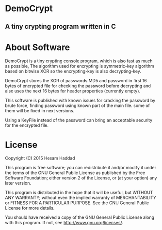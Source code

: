 DemoCrypt
=============================
A tiny crypting program written in C
------------------------------
About Software
==============================
DemoCrypt is a tiny crypting console program, which is also fast as much
as possible, The algorithm used for encrypting is symmetric-key algorithm
based on bitwise XOR so the encrypting-key is also decrypting-key.

DemoCrypt stores the XOR of passwords MD5 and password in first 16 bytes
of encrypted file for checking the password before decrypting and also uses
the next 16 bytes for header properties (currently empty).

This software is published with known issues for cracking the password by
brute force, finding password using known part of the main file. some of them
will be fixed in next versions.

Using a KeyFile instead of the password can bring an acceptable security for 
the encrypted file.

License
==============================
Copyright (C) 2015 Hesam Haddad

This program is free software; you can redistribute it and/or modify
it under the terms of the GNU General Public License as published by
the Free Software Foundation; either version 2 of the License, or
(at your option) any later version.

This program is distributed in the hope that it will be useful,
but WITHOUT ANY WARRANTY; without even the implied warranty of
MERCHANTABILITY or FITNESS FOR A PARTICULAR PURPOSE.  See the
GNU General Public License for more details.

You should have received a copy of the GNU General Public License 
along with this program.  If not, see http://www.gnu.org/licenses/.
